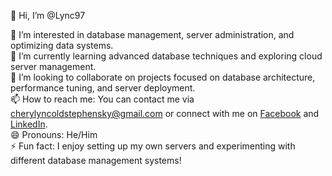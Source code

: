 👋 Hi, I’m @Lync97

👀 I’m interested in database management, server administration, and optimizing data systems.  
🌱 I’m currently learning advanced database techniques and exploring cloud server management.  
💞️ I’m looking to collaborate on projects focused on database architecture, performance tuning, and server deployment.  
📫 How to reach me: You can contact me via [cherylyncoldstephensky@gmail.com](mailto:cherylyncoldstephensky@gmail.com) or connect with me on [Facebook](https://www.facebook.com/LyncoldStephenskyCHERY) and [LinkedIn](www.linkedin.com/in/lyncold-stephensky-chery-a5b456331).  
😄 Pronouns: He/Him  
⚡ Fun fact: I enjoy setting up my own servers and experimenting with different database management systems!


<!---
Lync97/Lync97 is a ✨ special ✨ repository because its `README.md` (this file) appears on your GitHub profile.
You can click the Preview link to take a look at your changes.
--->
